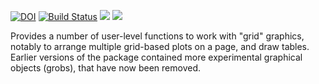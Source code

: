 [![DOI](https://zenodo.org/badge/5734/baptiste/gridextra.png)](http://dx.doi.org/10.5281/zenodo.11422)
[![Build Status](https://travis-ci.org/baptiste/gridextra.svg?branch=master)](https://travis-ci.org/baptiste/gridextra)
[![](http://www.r-pkg.org/badges/version/gridExtra)](http://cran.rstudio.com/web/packages/gridExtra/index.html)
[![](http://cranlogs.r-pkg.org/badges/grand-total/gridExtra)](http://cran.rstudio.com/web/packages/gridExtra/index.html)


Provides a number of user-level functions to work with "grid" graphics, notably to arrange multiple grid-based plots on a page, and draw tables. Earlier versions of the package contained more experimental graphical objects (grobs), that have now been removed.